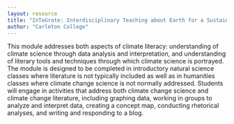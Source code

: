 ```yaml
---
layout: resource
title: "InTeGrate: Interdisciplinary Teaching about Earth for a Sustainable Future"
author: "Carleton College"
---
```


This module addresses both aspects of climate literacy: understanding of climate science through data analysis and interpretation, and understanding of literary tools and techniques through which climate science is portrayed. The module is designed to be completed in introductory natural science classes where literature is not typically included as well as in humanities classes where climate change science is not normally addressed. Students will engage in activities that address both climate change science and climate change literature, including graphing data, working in groups to analyze and interpret data, creating a concept map, conducting rhetorical analyses, and writing and responding to a blog.